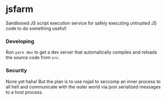 # jsfarm

Sandboxed JS script execution service for safely executing untrusted JS code to do something useful!

### Developing

Run `yarn dev` to get a dev server that automatically compiles and reloads the source code from `src`.

### Security

None yet haha! But the plan is to use nsjail to seccomp an inner process to all hell and communicate with the outer world via json serialized messages to a host process.
